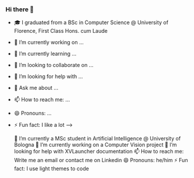 ### Hi there 👋

- 🎓 I graduated from a BSc in Computer Science @ University of Florence, First Class Hons. cum Laude
- 🔭 I’m currently working on ...
- 🌱 I’m currently learning ...
- 👯 I’m looking to collaborate on ...
- 🤔 I’m looking for help with ...
- 💬 Ask me about ...
- 📫 How to reach me: ...
- 😄 Pronouns: ...
- ⚡ Fun fact: I like a lot 
-->


 
    🌱 I’m currently a MSc student in Artificial Intelligence @ University of Bologna
    🔭 I’m currently working on a Computer Vision project
    🤔 I’m looking for help with XVLauncher documentation
    📫 How to reach me: Write me an email or contact me on Linkedin
    😄 Pronouns: he/him
    ⚡ Fun fact: I use light themes to code
